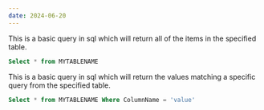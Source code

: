 ```yaml
---
date: 2024-06-20
---
```


This is a basic query in sql which will return all of the items in the specified table.

```sql
Select * from MYTABLENAME
```

This is a basic query in sql which will return the values matching a specific query from the specified table.

```sql
Select * from MYTABLENAME Where ColumnName = 'value'
```
